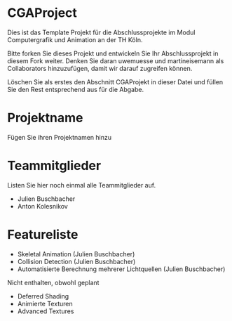 # CGAProject
Dies ist das Template Projekt für die Abschlussprojekte im Modul Computergrafik und Animation an der TH Köln.

Bitte forken Sie dieses Projekt und entwickeln Sie Ihr Abschlussprojekt in diesem Fork weiter. Denken Sie daran uwemuesse und martineisemann als Collaborators hinzuzufügen, damit wir darauf zugreifen können.

Löschen Sie als erstes den Abschnitt CGAProjekt in dieser Datei und füllen Sie den Rest entsprechend aus für die Abgabe. 

# Projektname
Fügen Sie ihren Projektnamen hinzu

# Teammitglieder
Listen Sie hier noch einmal alle Teammitglieder auf.
- Julien Buschbacher
- Anton Kolesnikov

# Featureliste 
- Skeletal Animation (Julien Buschbacher)
- Collision Detection (Julien Buschbacher)
- Automatisierte Berechnung mehrerer Lichtquellen (Julien Buschbacher)

Nicht enthalten, obwohl geplant
- Deferred Shading
- Animierte Texturen
- Advanced Textures
